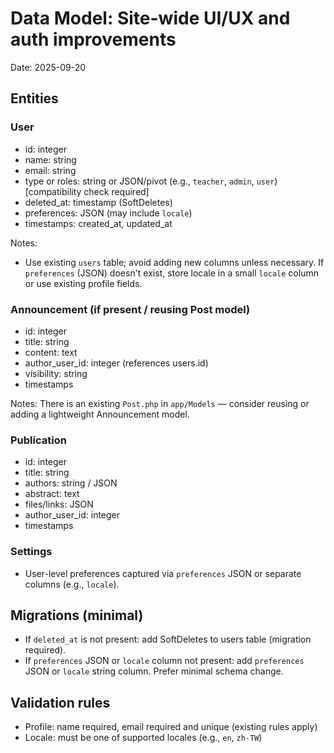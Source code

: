# Data Model: Site-wide UI/UX and auth improvements

Date: 2025-09-20

## Entities

### User
- id: integer
- name: string
- email: string
- type or roles: string or JSON/pivot (e.g., `teacher`, `admin`, `user`) [compatibility check required]
- deleted_at: timestamp (SoftDeletes)
- preferences: JSON (may include `locale`)
- timestamps: created_at, updated_at

Notes:
- Use existing `users` table; avoid adding new columns unless necessary. If `preferences` (JSON) doesn't exist, store locale in a small `locale` column or use existing profile fields.

### Announcement (if present / reusing Post model)
- id: integer
- title: string
- content: text
- author_user_id: integer (references users.id)
- visibility: string
- timestamps

Notes: There is an existing `Post.php` in `app/Models` — consider reusing or adding a lightweight Announcement model.

### Publication
- id: integer
- title: string
- authors: string / JSON
- abstract: text
- files/links: JSON
- author_user_id: integer
- timestamps

### Settings
- User-level preferences captured via `preferences` JSON or separate columns (e.g., `locale`).

## Migrations (minimal)
- If `deleted_at` is not present: add SoftDeletes to users table (migration required).
- If `preferences` JSON or `locale` column not present: add `preferences` JSON or `locale` string column. Prefer minimal schema change.

## Validation rules
- Profile: name required, email required and unique (existing rules apply)
- Locale: must be one of supported locales (e.g., `en`, `zh-TW`)


